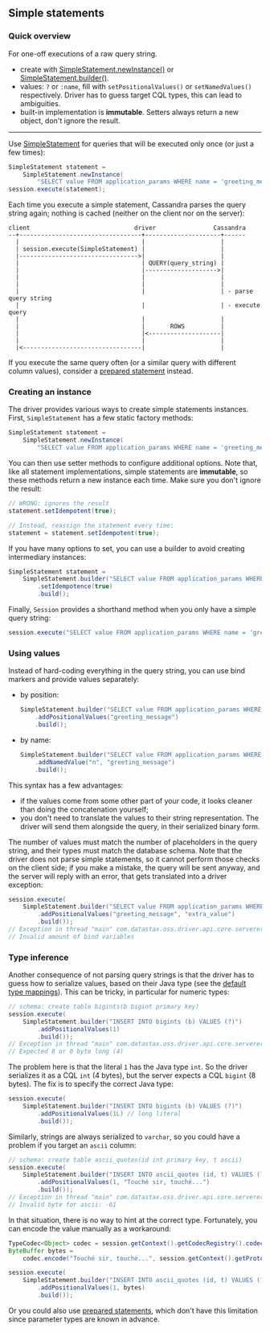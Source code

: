 ## Simple statements

### Quick overview

For one-off executions of a raw query string.

* create with [SimpleStatement.newInstance()] or [SimpleStatement.builder()].
* values: `?` or `:name`, fill with `setPositionalValues()` or `setNamedValues()` respectively.
  Driver has to guess target CQL types, this can lead to ambiguities.
* built-in implementation is **immutable**. Setters always return a new object, don't ignore the
  result.

-----

Use [SimpleStatement] for queries that will be executed only once (or just a few times):

```java
SimpleStatement statement =
    SimpleStatement.newInstance(
        "SELECT value FROM application_params WHERE name = 'greeting_message'");
session.execute(statement);
```

Each time you execute a simple statement, Cassandra parses the query string again; nothing is cached
(neither on the client nor on the server):

```ditaa
client                             driver                Cassandra
--+----------------------------------+---------------------+------
  |                                  |                     |
  | session.execute(SimpleStatement) |                     |
  |--------------------------------->|                     |
  |                                  | QUERY(query_string) |
  |                                  |-------------------->|
  |                                  |                     |
  |                                  |                     |
  |                                  |                     | - parse query string
  |                                  |                     | - execute query
  |                                  |                     |
  |                                  |       ROWS          |
  |                                  |<--------------------|
  |                                  |                     |
  |<---------------------------------|                     |
```

If you execute the same query often (or a similar query with different column values), consider a
[prepared statement](../prepared/) instead.

### Creating an instance

The driver provides various ways to create simple statements instances. First, `SimpleStatement` has
a few static factory methods:

```java
SimpleStatement statement =
    SimpleStatement.newInstance(
        "SELECT value FROM application_params WHERE name = 'greeting_message'");
```

You can then use setter methods to configure additional options. Note that, like all statement
implementations, simple statements are **immutable**, so these methods return a new instance each
time. Make sure you don't ignore the result:

```java
// WRONG: ignores the result
statement.setIdempotent(true);

// Instead, reassign the statement every time:
statement = statement.setIdempotent(true);
```

If you have many options to set, you can use a builder to avoid creating intermediary instances:

```java
SimpleStatement statement =
    SimpleStatement.builder("SELECT value FROM application_params WHERE name = 'greeting_message'")
        .setIdempotence(true)
        .build();
```

Finally, `Session` provides a shorthand method when you only have a simple query string:

```java
session.execute("SELECT value FROM application_params WHERE name = 'greeting_message'");
```

### Using values

Instead of hard-coding everything in the query string, you can use bind markers and provide values
separately:

* by position:

    ```java
    SimpleStatement.builder("SELECT value FROM application_params WHERE name = ?")
        .addPositionalValues("greeting_message")
        .build();
    ```
* by name:

    ```java
    SimpleStatement.builder("SELECT value FROM application_params WHERE name = :n")
        .addNamedValue("n", "greeting_message")
        .build();
    ```

This syntax has a few advantages:

* if the values come from some other part of your code, it looks cleaner than doing the 
  concatenation yourself;
* you don't need to translate the values to their string representation. The driver will send them 
  alongside the query, in their serialized binary form.

The number of values must match the number of placeholders in the query string, and their types must
match the database schema. Note that the driver does not parse simple statements, so it cannot
perform those checks on the client side; if you make a mistake, the query will be sent anyway, and
the server will reply with an error, that gets translated into a driver exception: 

```java
session.execute(
    SimpleStatement.builder("SELECT value FROM application_params WHERE name = :n")
        .addPositionalValues("greeting_message", "extra_value")
        .build());
// Exception in thread "main" com.datastax.oss.driver.api.core.servererrors.InvalidQueryException: 
// Invalid amount of bind variables
```

### Type inference

Another consequence of not parsing query strings is that the driver has to guess how to serialize 
values, based on their Java type (see the [default type mappings](../../#cql-to-java-type-mapping)).
This can be tricky, in particular for numeric types:

```java
// schema: create table bigints(b bigint primary key)
session.execute(
    SimpleStatement.builder("INSERT INTO bigints (b) VALUES (?)")
        .addPositionalValues(1)
        .build());
// Exception in thread "main" com.datastax.oss.driver.api.core.servererrors.InvalidQueryException:
// Expected 8 or 0 byte long (4)
```

The problem here is that the literal `1` has the Java type `int`. So the driver serializes it as a
CQL `int` (4 bytes), but the server expects a CQL `bigint` (8 bytes). The fix is to specify the
correct Java type:

```java
session.execute(
    SimpleStatement.builder("INSERT INTO bigints (b) VALUES (?)")
        .addPositionalValues(1L) // long literal
        .build());
```

Similarly, strings are always serialized to `varchar`, so you could have a problem if you target an
`ascii` column:

```java
// schema: create table ascii_quotes(id int primary key, t ascii)
session.execute(
    SimpleStatement.builder("INSERT INTO ascii_quotes (id, t) VALUES (?, ?)")
        .addPositionalValues(1, "Touché sir, touché...")
        .build());
// Exception in thread "main" com.datastax.oss.driver.api.core.servererrors.InvalidQueryException:
// Invalid byte for ascii: -61
```

In that situation, there is no way to hint at the correct type. Fortunately, you can encode the
value manually as a workaround: 

```java
TypeCodec<Object> codec = session.getContext().getCodecRegistry().codecFor(DataTypes.ASCII);
ByteBuffer bytes =
    codec.encode("Touché sir, touché...", session.getContext().getProtocolVersion());

session.execute(
    SimpleStatement.builder("INSERT INTO ascii_quotes (id, t) VALUES (?, ?)")
        .addPositionalValues(1, bytes)
        .build());
```

Or you could also use [prepared statements](../prepared/), which don't have this limitation since
parameter types are known in advance. 

[SimpleStatement]: https://docs.datastax.com/en/drivers/java/4.8/com/datastax/oss/driver/api/core/cql/SimpleStatement.html
[SimpleStatement.newInstance()]: https://docs.datastax.com/en/drivers/java/4.8/com/datastax/oss/driver/api/core/cql/SimpleStatement.html#newInstance-java.lang.String-
[SimpleStatement.builder()]: https://docs.datastax.com/en/drivers/java/4.8/com/datastax/oss/driver/api/core/cql/SimpleStatement.html#builder-java.lang.String-
